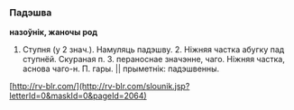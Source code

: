 ### Падэшва
**назоўнік, жаночы род**

1. Ступня (у 2 знач.). Намуляць падэшву. 2. Ніжняя частка абугку пад ступнёй. Скураная п. 3. пераноснае значэнне, чаго. Ніжняя частка, аснова чаго-н. П. гары. || прыметнік: падэшвенны.

<a rel="author">[http://rv-blr.com/](http://rv-blr.com/slounik.jsp?letterId=0&maskId=0&pageId=2064)</a>
